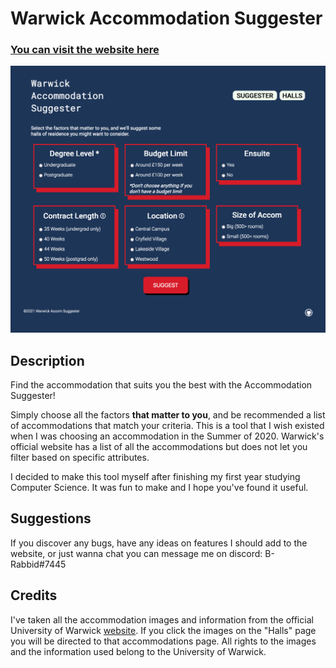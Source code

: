 # Warwick Accommodation Suggester
### [You can visit the website here](https://accomsuggester.netlify.app/)
![main page](img/screenshot.png)

## Description

Find the accommodation that suits you the best with the Accommodation Suggester!

 Simply choose all the factors **that matter to you**, and be recommended a list of accommodations that match your criteria. This is a tool that I wish existed when I was choosing an accommodation in the Summer of 2020. Warwick's official website has a list of all the accommodations but does not let you filter based on specific attributes. 

 I decided to make this tool myself after finishing my first year studying Computer Science. It was fun to make and I hope you've found it useful.
 
 ## Suggestions

 If you discover any bugs, have any ideas on features I should add to the website, or just wanna chat you can message me on discord: B-Rabbid#7445

 ## Credits
 I've taken all the accommodation images and information from the official University of Warwick [website](https://warwick.ac.uk/services/accommodation/). If you click the images on the "Halls" page you will be directed to that accommodations page. All rights to the images and the information used belong to the University of Warwick. 

 
